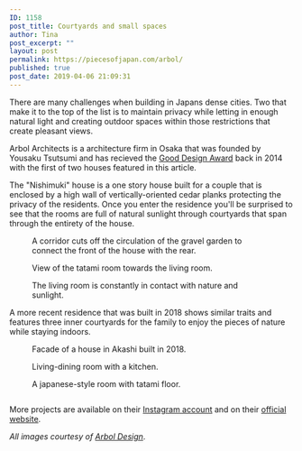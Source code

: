 ```yaml
---
ID: 1158
post_title: Courtyards and small spaces
author: Tina
post_excerpt: ""
layout: post
permalink: https://piecesofjapan.com/arbol/
published: true
post_date: 2019-04-06 21:09:31
---
```

<!-- wp:paragraph -->
<p>There are many challenges when building in Japans dense cities. Two that make it to the top of the list is to maintain privacy while letting in enough natural light and creating outdoor spaces within those restrictions that create pleasant views.</p>
<!-- /wp:paragraph -->

<!-- wp:paragraph -->
<p>Arbol Architects is a architecture firm in Osaka that was founded by Yousaku Tsutsumi and has recieved the <a href="http://www.g-mark.org/award/describe/41522?token=X4wXy69GDO">Good Design Award</a> back in 2014 with the first of two houses featured in this article.</p>
<!-- /wp:paragraph -->

<!-- wp:paragraph -->
<p>The "Nishimuki" house is a one story house built for a couple that is enclosed by a high wall of vertically-oriented cedar planks protecting the privacy of the residents. Once you enter the residence you'll be surprised to see that the rooms are full of natural sunlight through courtyards that span through the entirety of the house. </p>
<!-- /wp:paragraph -->

<!-- wp:image {"id":1164} -->
<figure class="wp-block-image"><img src="https://piecesofjapan.com/wp-content/uploads/2019/04/arbol_post02.jpg" alt="" class="wp-image-1164"/><figcaption>A corridor cuts off the circulation of the gravel garden to connect the front of the house with the rear.</figcaption></figure>
<!-- /wp:image -->

<!-- wp:image {"id":1165} -->
<figure class="wp-block-image"><img src="https://piecesofjapan.com/wp-content/uploads/2019/04/arbol_post03.jpg" alt="" class="wp-image-1165"/><figcaption>View of the tatami room towards the living room.</figcaption></figure>
<!-- /wp:image -->

<!-- wp:image {"id":1166} -->
<figure class="wp-block-image"><img src="https://piecesofjapan.com/wp-content/uploads/2019/04/arbol_post04.jpg" alt="" class="wp-image-1166"/><figcaption>The living room is constantly in contact with nature and sunlight.</figcaption></figure>
<!-- /wp:image -->

<!-- wp:paragraph -->
<p>A more recent residence that was built in 2018 shows similar traits and features three inner courtyards for the family to enjoy the pieces of nature while staying indoors. </p>
<!-- /wp:paragraph -->

<!-- wp:image {"id":1167} -->
<figure class="wp-block-image"><img src="https://piecesofjapan.com/wp-content/uploads/2019/04/arbol_post05.jpg" alt="" class="wp-image-1167"/><figcaption>Facade of a house in Akashi built in 2018.</figcaption></figure>
<!-- /wp:image -->

<!-- wp:image {"id":1168} -->
<figure class="wp-block-image"><img src="https://piecesofjapan.com/wp-content/uploads/2019/04/arbol_post06.jpg" alt="" class="wp-image-1168"/><figcaption> Living-dining room with a kitchen.</figcaption></figure>
<!-- /wp:image -->

<!-- wp:image {"id":1169} -->
<figure class="wp-block-image"><img src="https://piecesofjapan.com/wp-content/uploads/2019/04/arbol_post07.jpg" alt="" class="wp-image-1169"/><figcaption>A japanese-style room with tatami floor.</figcaption></figure>
<!-- /wp:image -->

<!-- wp:image {"id":1170} -->
<figure class="wp-block-image"><img src="https://piecesofjapan.com/wp-content/uploads/2019/04/arbol_post08.jpg" alt="" class="wp-image-1170"/></figure>
<!-- /wp:image -->

<!-- wp:paragraph -->
<p>More projects are available on their <a href="https://www.instagram.com/arbol_architect/">Instagram account</a> and on their <a href="https://www.arbol-design.com/">official website</a>. </p>
<!-- /wp:paragraph -->

<!-- wp:paragraph -->
<p><em>All images courtesy of </em><a href="https://www.arbol-design.com/"><em>Arbol Design</em></a>.</p>
<!-- /wp:paragraph -->